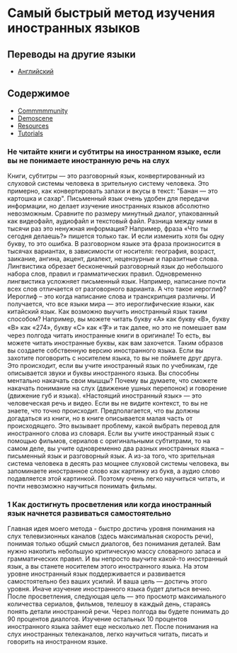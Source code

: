 
# Самый быстрый метод изучения иностранных языков

## Переводы на другие языки
* [Английский](https://github.com/jkchao/typescript-book-chinese)

## Содержимое

- [Commmmmunity](#1)
- [Demoscene](#demoscene)
- [Resources](#resources)
- [Tutorials](#tutorials)
  
### Не читайте книги и субтитры на иностранном языке, если вы не понимаете иностранную речь на слух 

Книги, субтитры — это разговорный язык, конвертированный из слуховой системы человека в зрительную систему человека. Это примерно, как конвертировать запахи и вкусы в текст: "Банан — это картошка и сахар". Письменный язык очень удобен для передачи информации, но делает изучение иностранных языков абсолютно невозможным. Сравните по размеру минутный диалог, упакованный как видеофайл, аудиофайл и текстовый файл. Разница между ними в тысячи раз это ненужная информация? 
Например, фраза «Что ты сегодня делаешь?» пишется только так. И если изменить хотя бы одну букву, то это ошибка. В разговорном языке эта фраза произносится в тысячах вариантах, в зависимости от носителя: география, возраст, заикание, ангина, акцент, диалект, нецензурные и паразитные слова.
Лингвистика обрезает бесконечный разговорный язык до небольшого набора слов, правил и грамматических правил. Одновременно лингвистика усложняет письменный язык. Например, написание почти всех слов отличается от разговорного варианта. А что такое иероглиф? Иероглиф – это когда написание слова и транскрипция различны. И получается, что все языки мира — это иероглифические языки, как китайский язык. Как возможно выучить иностранный язык таким способом? 
Например, вы можете читать букву «A» как букву «B», букву «B» как «274», букву «C» как «字» и так далее, но это не помешает вам через полгода читать иностранные книги в оригинале! То есть, вы можете читать иностранные буквы, как вам захочется. Таким образов вы создаете собственную версию иностранного языка. Если вы захотите поговорить с носителем языка, то вы не поймете друг друга. Это происходит, если вы учите иностранный язык по учебникам, где описывается звуки и буквы иностранного языка.
Вы способны ментально накачать свои мышцы? Почему вы думаете, что сможете накачать понимание на слух  (движение ушных перепонок) и говорение (движение губ и языка). 
«Настоящий иностранный язык» — это человеческая речь и видео. Если вы не видите контекст, то вы не знаете, что точно происходит. Предполагается, что вы должны догадаться из книги, но в книге описывается малая часть от происходящего. Это вызывает проблему, какой выбрать перевод для иностранного слова из словаря.
Если вы учите иностранный язык с помощью фильмов, сериалов с оригинальными субтитрами, то на самом деле, вы учите одновременно два разных иностранных языка – письменный язык и разговорный язык. А из-за того, что зрительная система человека в десять раз мощнее слуховой системы человека, вы запоминаете иностранное слово как картинку из букв, а аудио слово подавляется этой картинкой. Поэтому очень легко научиться читать, и почти невозможно научиться понимать фильмы. 


### 1 Как достигнуть просветления или когда иностранный язык начнется развиваться самостоятельно

Главная идея моего метода - быстро достичь уровня понимания на слух телевизионных каналов (здесь максимальная скорость речи), понимая только общий смысл диалогов, без понимания деталей. Вам нужно накопить небольшую критическую массу словарного запаса и грамматических правил. И вы непросто выучите какой-то иностранный язык, а вы станете носителем этого иностранного языка. На этом уровне иностранный язык поддерживается и развивается самостоятельно без ваших усилий. 
И ваша цель — достичь этого уровня. Иначе изучение иностранного языка будет длиться вечно. 
После просветления, следующая цель — это просмотр максимального количества сериалов, фильмов, телешоу в каждый день, стараясь понять детали иностранной речи. Через полгода вы будете понимать до 90 процентов диалогов.  Изучение остальных 10 процентов иностранного языка займет еще несколько лет. После понимания на слух иностранных телеканалов, легко научиться читать, писать и говорить на иностранном языке.
